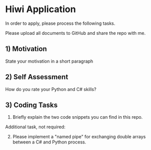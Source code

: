 # Hiwi Application

In order to apply, please process the following tasks.

Please upload all documents to GitHub and share the repo with me.


## 1) Motivation

State your motivation in a short paragraph

## 2) Self Assessment

How do you rate your Python and C# skills?

## 3) Coding Tasks

1. Briefly explain the two code snippets you can find in this repo.

Additional task, not required:

2. Please implement a "named pipe" for exchanging double arrays between a C# and Python process.
